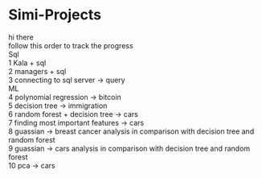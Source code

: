 # Simi-Projects
hi there <br />
follow this order to track the progress <br />
Sql <br />
1 Kala + sql<br />
2 managers + sql <br />
3 connecting to sql server -> query <br />
ML <br />
4 polynomial regression -> bitcoin <br />
5 decision tree -> immigration <br />
6 random forest + decision tree -> cars <br />
7 finding most important features -> cars <br /> 
8 guassian -> breast cancer analysis in comparison with decision tree and random forest <br />
9 guassian -> cars analysis in comparison with decision tree and random forest <br />
10 pca -> cars <br />

